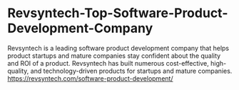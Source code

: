 # Revsyntech-Top-Software-Product-Development-Company
Revsyntech is a leading software product development company that helps product startups and mature companies stay confident about the quality and ROI of a product. Revsyntech has built numerous cost-effective, high-quality, and technology-driven products for startups and mature companies. https://revsyntech.com/software-product-development/
